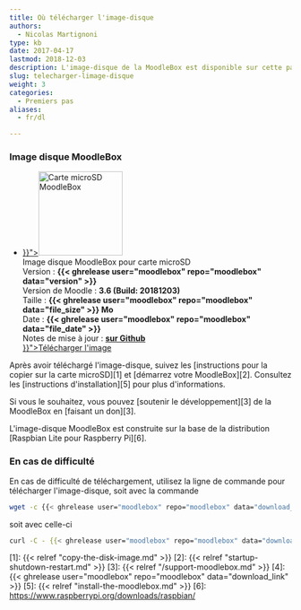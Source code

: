 ```yaml
---
title: Où télécharger l'image-disque
authors:
  - Nicolas Martignoni
type: kb
date: 2017-04-17
lastmod: 2018-12-03
description: L'image-disque de la MoodleBox est disponible sur cette page.
slug: telecharger-limage-disque
weight: 3
categories:
  - Premiers pas
aliases:
  - fr/dl

---
```

### Image disque MoodleBox

<ul class="downloads">
  <li>
  <div class="image-icon">
    <a class="piwik_download" href="{{< ghrelease user="moodlebox" repo="moodlebox" data="download_link" >}}"><img alt="Carte microSD MoodleBox" src="/img/media/moodlebox-sdcard.png" width="150" height="150"></a>
  </div>
  <div class="image-info">
    <div class="image-description">
      Image disque MoodleBox pour carte microSD
    </div>
    <div class="image-details">
      Version : <strong>{{< ghrelease user="moodlebox" repo="moodlebox" data="version" >}}</strong>
    </div>
    <div class="image-details">
      Version de Moodle : <strong>3.6 (Build: 20181203)</strong>
    </div>
    <div class="image-details">
      Taille : <strong>{{< ghrelease user="moodlebox" repo="moodlebox" data="file_size" >}} Mo</strong>
    </div>
    <div class="image-details">
      Date : <strong>{{< ghrelease user="moodlebox" repo="moodlebox" data="file_date" >}}</strong>
    </div>
    <div class="image-details">
      Notes de mise à jour : <strong><a href="https://github.com/moodlebox/moodlebox/blob/master/CHANGELOG.md" target="_blank">sur Github</a></strong>
    </div>
    <div class="image-download-links">
      <a class="btn dl-zip piwik_download" href="{{< ghrelease user="moodlebox" repo="moodlebox" data="download_link" >}}"><i class="fa fa-download"></i>Télécharger l'image</a>
    </div>
 </div>
 </li>
</ul>

Après avoir téléchargé l'image-disque, suivez les [instructions pour la copier sur la carte microSD][1] et [démarrez votre MoodleBox][2]. Consultez les [instructions d'installation][5] pour plus d'informations.

Si vous le souhaitez, vous pouvez [soutenir le développement][3] de la MoodleBox en [faisant un don][3].

L'image-disque MoodleBox est construite sur la base de la distribution [Raspbian Lite pour Raspberry Pi][6].

### En cas de difficulté

En cas de difficulté de téléchargement, utilisez la ligne de commande pour télécharger l'image-disque, soit avec la commande

```bash
wget -c {{< ghrelease user="moodlebox" repo="moodlebox" data="download_link" >}}
```

soit avec celle-ci

```bash
curl -C - {{< ghrelease user="moodlebox" repo="moodlebox" data="download_link" >}}
```

 [1]: {{< relref "copy-the-disk-image.md" >}}
 [2]: {{< relref "startup-shutdown-restart.md" >}}
 [3]: {{< relref "/support-moodlebox.md" >}}
 [4]: {{< ghrelease user="moodlebox" repo="moodlebox" data="download_link" >}}
 [5]: {{< relref "install-the-moodlebox.md" >}}
 [6]: https://www.raspberrypi.org/downloads/raspbian/
